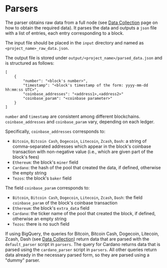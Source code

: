 # Parsers

The parser obtains raw data from a full node (see [Data Collection](data.md) page on how to obtain the required data).
It parses the data and outputs a `json` file with a list of entries, each entry corresponding to a block.

The input file should be placed in the `input` directory and named as `<project_name>_raw_data.json`.

The output file is stored under `output/<project_name>/parsed_data.json` and is structured as follows:

```
[
    {
        "number": "<block's number>",
        "timestamp": "<block's timestamp of the form: yyyy-mm-dd hh:mm:ss UTC>",
        "coinbase_addresses": "<address1>,<address2>"
        "coinbase_param": "<coinbase parameter>"
    }
]
```

`number` and `timestamp` are consistent among different blockchains.
`coinbase_addresses` and `coinbase_param` vary, depending on each ledger.

Specifically, `coinbase_addresses` corresponds to:

- `Bitcoin`, `Bitcoin Cash`, `Dogecoin`, `Litecoin`, `Zcash`, `Dash`: a string of comma-separated addresses which appear in the block's coinbase transaction with non-negative value (i.e., which are given part of the block's fees)
- `Ethereum`: the block's `miner` field
- `Cardano`: the hash of the pool that created the data, if defined, otherwise the empty string
- `Tezos`: the block's `baker` field

The field `coinbase_param` corresponds to:

- `Bitcoin`, `Bitcoin Cash`, `Dogecoin`, `Litecoin`, `Zcash`, `Dash`: the field `coinbase_param` of the block's coinbase transaction
- `Ethereum`: the block's `extra_data` field
- `Cardano`: the ticker name of the pool that created the block, if defined, otherwise an empty string
- `Tezos`: there is no such field

If using BigQuery, the queries for Bitcoin, Bitcoin Cash, Dogecoin, Litecoin, Zcash, Dash (see [Data Collection](data.md))
return data that are parsed with the `default_parser` script in `parsers`.
The query for Cardano returns data that is parsed using the `cardano_parser` script in `parsers`.
All other queries return data already in the necessary parsed form, so they are parsed using a "dummy" parser.

